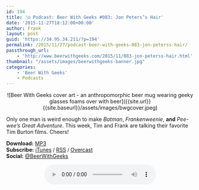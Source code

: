```yaml
---
id: 194
title: '☊ Podcast: Beer With Geeks #083: Jon Peters’s Hair'
date: '2015-11-27T18:12:00+00:00'
author: Frank
layout: post
guid: 'https://34.95.34.211/?p=194'
permalink: /2015/11/27/podcast-beer-with-geeks-083-jon-peterss-hair/
passthrough_url:
    - 'http://www.beerwithgeeks.com/2015/11/083-jon-peterss-hair.html'
thumbnail: "/assets/images/beerwithgeeks-banner.jpg"
categories:
    - 'Beer With Geeks'
    - Podcasts
---
```

<div markdown="1" style="text-align: center;">
![Beer With Geeks cover art - an anthropomorphic beer mug wearing geeky glasses foams over with beer]({{site.url}}{{site.baseurl}}/assets/images/bwgcover.jpeg)
</div>

Only one man is weird enough to make *Batman*, *Frankenweenie*, **and** *Pee-wee’s Great Adventure*. This week, Tim and Frank are talking their favorite Tim Burton films. Cheers!

**Download:** [MP3](http://www.podtrac.com/pts/redirect.mp3/archive.org/download/BWG083/BWG083.mp3)  
**Subscribe:** [iTunes](https://itunes.apple.com/us/podcast/beer-with-geeks/id910485914?mt=2)<span style="font-size:13px"> / </span>[RSS](http://feeds.feedburner.com/beerwithgeeks)<span style="font-size:13px"> / </span>[Overcast](https://overcast.fm/itunes910485914/beer-with-geeks-a-geek-pop-culture-podcast)  
**Social:** [@BeerWithGeeks](https://twitter.com/beerwithgeeks)

<div markdown="1" style="text-align: center;">
<audio controls="controls"><source src="http://www.podtrac.com/pts/redirect.mp3/archive.org/download/BWG083/BWG083.mp3" type="audio/mpeg"></source><embed height="80px" width="100px"></embed> Your browser does not support this audio</audio>
</div>